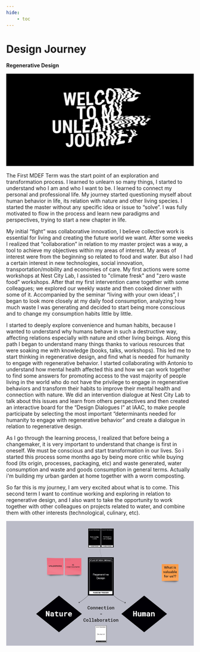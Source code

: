 ```yaml
---
hide:
    - toc
---
```


# Design Journey

**Regenerative Design**

![](../images/stg_danger.png)


The First MDEF Term was the start point of an exploration and transformation process. I learned to unlearn so many things, I started to understand who I am and who I want to be. I learned to connect my personal and professional life. My journey started questioning myself about human behavior in life, its relation with nature and other living species. I started the master without any specific idea or issue to “solve”. I was fully motivated to flow in the process and learn new paradigms and perspectives, trying to start a new chapter in life.

My initial “fight” was collaborative innovation, I believe collective work is essential for living and creating the future world we want. After some weeks I realized that “collaboration” in relation to my master project was a way, a tool to achieve my objectives within my areas of interest.
My areas of interest were from the beginning so related to food and water. But also I had a certain interest in new technologies, social innovation, transportation/mobility and economies of care. My first actions were some workshops at Nest City Lab, I assisted to "climate fresk" and "zero waste food" workshops. After that my first intervention came together with some colleagues; we explored our weekly waste and then cooked dinner with some of it. Accompanied by the seminar “living with your own ideas”, I began to look more closely at my daily food consumption, analyzing how much waste I was generating and decided to start being more conscious and to change my consumption habits little by little.

I started to deeply explore convenience and human habits, because I wanted to understand why humans behave in such a destructive way, affecting relations especially with nature and other living beings. Along this path I began to understand many things thanks to various resources that were soaking me with knowledge (books, talks, workshops). This led me to start thinking in regenerative design, and find what is needed for humanity to engage with regenerative behavior. I started collaborating with Antonio to understand how mental health affected this and how we can work together to find some answers for promoting access to the vast majority of people living in the world who do not have the privilege to engage in regenerative behaviors and transform their habits to improve their mental health and connection with nature. We did an intervention dialogue at Nest City Lab to talk about this issues and learn from others perspectives and then created an interactive board for the “Design Dialogues I” at IAAC, to make people participate by selecting the most important “determinants needed for humanity to engage with regenerative behavior” and create a dialogue in relation to regenerative design.

As I go through the learning process, I realized that before being a changemaker, it is very important to understand that change is first in oneself. We must be conscious and start transformation in our lives. So i started this process some months ago by being more critic while buying food (its origin, processes, packaging, etc) and waste generated, water consumption and waste and goods consumption in general terms. Actually i'm building my urban garden at home together with a worm composting.

So far this is my journey, I am very excited about what is to come. This second term I want to continue working and exploring in relation to regenerative design, and I also want to take the opportunity to work together with other colleagues on projects related to water, and combine them with other interests (technological, culinary, etc).


![](../images/Captura%20de%20pantalla%20(28).png)